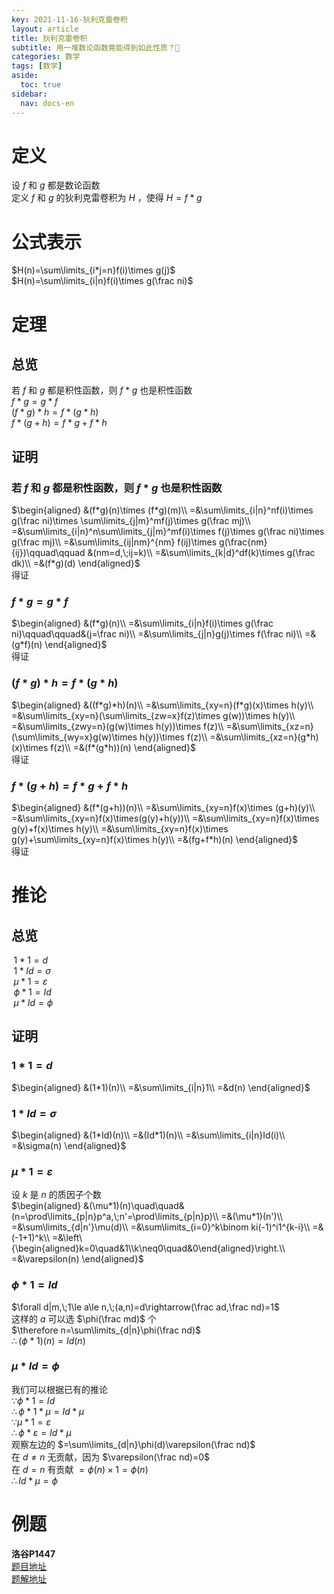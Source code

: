 ```yaml
---
key: 2021-11-16-狄利克雷卷积
layout: article
title: 狄利克雷卷积
subtitle: 用一堆数论函数竟能得到如此性质？🤔
categories: 数学
tags: [数学]
aside:
  toc: true
sidebar:
  nav: docs-en
---
```


# 定义

设 $f$ 和 $g$ 都是数论函数  
定义 $f$ 和 $g$ 的狄利克雷卷积为 $H$ ，使得 $H=f*g$  

# 公式表示

$H(n)=\sum\limits_{i*j=n}f(i)\times g(j)$  
$H(n)=\sum\limits_{i|n}f(i)\times g(\frac ni)$ 
 
# 定理
  
## 总览

若 $f$ 和 $g$ 都是积性函数，则 $f * g$ 也是积性函数  
$f * g=g*f$  
$(f*g)*h=f*(g*h)$  
$f*(g+h)=f*g+f*h$

## 证明

### 若 $f$ 和 $g$ 都是积性函数，则 $f*g$ 也是积性函数  

$\begin{aligned}
&(f*g)(n)\times (f*g)(m)\\
=&\sum\limits_{i|n}^nf(i)\times g(\frac ni)\times \sum\limits_{j|m}^mf(j)\times g(\frac mj)\\
=&\sum\limits_{i|n}^n\sum\limits_{j|m}^mf(i)\times f(j)\times g(\frac ni)\times g(\frac mj)\\
=&\sum\limits_{ij|nm}^{nm} f(ij)\times g(\frac{nm}{ij})\qquad\qquad &(nm=d,\;ij=k)\\
=&\sum\limits_{k|d}^df(k)\times g(\frac dk)\\
=&(f*g)(d)
\end{aligned}$    
得证   

### $f*g=g*f$  

$\begin{aligned}
&(f*g)(n)\\
=&\sum\limits_{i|n}f(i)\times g(\frac ni)\qquad\qquad&(j=\frac ni)\\
=&\sum\limits_{j|n}g(j)\times f(\frac ni)\\
=&(g*f)(n)
\end{aligned}$  
得证 

### $(f*g)*h=f*(g*h)$

$\begin{aligned}
 &((f*g)*h)(n)\\
	 =&\sum\limits_{xy=n}(f*g)(x)\times h(y)\\
	 =&\sum\limits_{xy=n}(\sum\limits_{zw=x}f(z)\times g(w))\times h(y)\\
	 =&\sum\limits_{zwy=n}(g(w)\times h(y))\times f(z)\\
	 =&\sum\limits_{xz=n}(\sum\limits_{wy=x}g(w)\times h(y))\times f(z)\\
	 =&\sum\limits_{xz=n}(g*h)(x)\times f(z)\\
	 =&(f*(g*h))(n) 
 \end{aligned}$  
得证
 
### $f*(g+h)=f*g+f*h$

$\begin{aligned}
&(f*(g+h))(n)\\
=&\sum\limits_{xy=n}f(x)\times (g+h)(y)\\
=&\sum\limits_{xy=n}f(x)\times(g(y)+h(y))\\
=&\sum\limits_{xy=n}f(x)\times g(y)+f(x)\times h(y)\\
=&\sum\limits_{xy=n}f(x)\times g(y)+\sum\limits_{xy=n}f(x)\times h(y)\\
=&(fg+f*h)(n)
\end{aligned}$  
得证

# 推论

## 总览

$\;1*1=d$  
$\;1*Id=\sigma$  
$\;\mu*1=\varepsilon$  
$\;\phi*1=Id$  
$\;\mu*Id=\phi$

## 证明

### $1*1=d$

$\begin{aligned}
&(1*1)(n)\\
=&\sum\limits_{i|n}1\\
=&d(n)
\end{aligned}$

### $1*Id=\sigma$

$\begin{aligned}
&(1*Id)(n)\\
=&(Id*1)(n)\\
=&\sum\limits_{i|n}Id(i)\\
=&\sigma(n)
\end{aligned}$

### $\mu*1=\varepsilon$

设 $k$ 是 $n$ 的质因子个数  
$\begin{aligned}
&(\mu*1)(n)\quad\quad&(n=\prod\limits_{p|n}p^a,\;n'=\prod\limits_{p|n}p)\\
=&(\mu*1)(n')\\
=&\sum\limits_{d|n'}\mu(d)\\
=&\sum\limits_{i=0}^k\binom ki(-1)^i1^{k-i}\\
=&(-1+1)^k\\
=&\left\{\begin{aligned}k=0\quad&1\\k\neq0\quad&0\end{aligned}\right.\\
=&\varepsilon(n)
\end{aligned}$

### $\phi*1=Id$

$\forall d|m,\;1\le a\le n,\;(a,n)=d\rightarrow(\frac ad,\frac nd)=1$    
这样的 $a$ 可以选 $\phi(\frac md)$ 个  
$\therefore n=\sum\limits_{d|n}\phi(\frac nd)$  
$\therefore (\phi*1)(n)=Id(n)$  

### $\mu*Id=\phi$

我们可以根据已有的推论  
$\because\phi*1=Id$  
$\therefore\phi*1*\mu=Id*\mu$  
$\because\mu*1=\varepsilon$  
$\therefore\phi*\varepsilon=Id*\mu$  
观察左边的 $=\sum\limits_{d|n}\phi(d)\varepsilon(\frac nd)$  
在 $d\neq n$ 无贡献，因为 $\varepsilon(\frac nd)=0$  
在 $d=n$ 有贡献 $=\phi(n)\times 1=\phi(n)$  
$\therefore Id*\mu=\phi$

# 例题

**洛谷P1447**  
[题目地址](https://www.luogu.com.cn/problem/P1447)  
[题解地址]()
